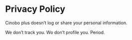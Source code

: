 # Privacy Policy

Cinobo plus doesn’t log or share your personal information.

We don’t track you. Wo don’t profile you. Period.
